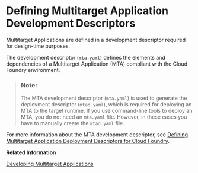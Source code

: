 <!-- loioc2d31e70a86440a19e47ead0cb349fdb -->

# Defining Multitarget Application Development Descriptors

Multitarget Applications are defined in a development descriptor required for design-time purposes.

The development descriptor \(`mta.yaml`\) defines the elements and dependencies of a Multitarget Application \(MTA\) compliant with the Cloud Foundry environment.

> ### Note:  
> The MTA development descriptor \(`mta.yaml`\) is used to generate the deployment descriptor \(`mtad.yaml`\), which is required for deploying an MTA to the target runtime. If you use command-line tools to deploy an MTA, you do not need an `mta.yaml` file. However, in these cases you have to manually create the `mtad.yaml` file.

For more information about the MTA development descriptor, see [Defining Multitarget Application Deployment Descriptors for Cloud Foundry](https://help.sap.com/docs/btp/sap-business-technology-platform/defining-multitarget-application-deployment-descriptors-for-cloud-foundry).

**Related Information**  


[Developing Multitarget Applications](https://help.sap.com/viewer/825270ffffe74d9f988a0f0066ad59f0/CF/en-US/a71bf8281254489ea8be6e323199b304.html)

